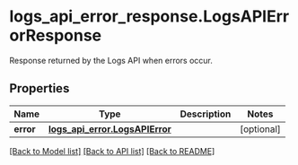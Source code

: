 # logs_api_error_response.LogsAPIErrorResponse

Response returned by the Logs API when errors occur.
## Properties
Name | Type | Description | Notes
------------ | ------------- | ------------- | -------------
**error** | [**logs_api_error.LogsAPIError**](LogsAPIError.md) |  | [optional] 

[[Back to Model list]](../README.md#documentation-for-models) [[Back to API list]](../README.md#documentation-for-api-endpoints) [[Back to README]](../README.md)


